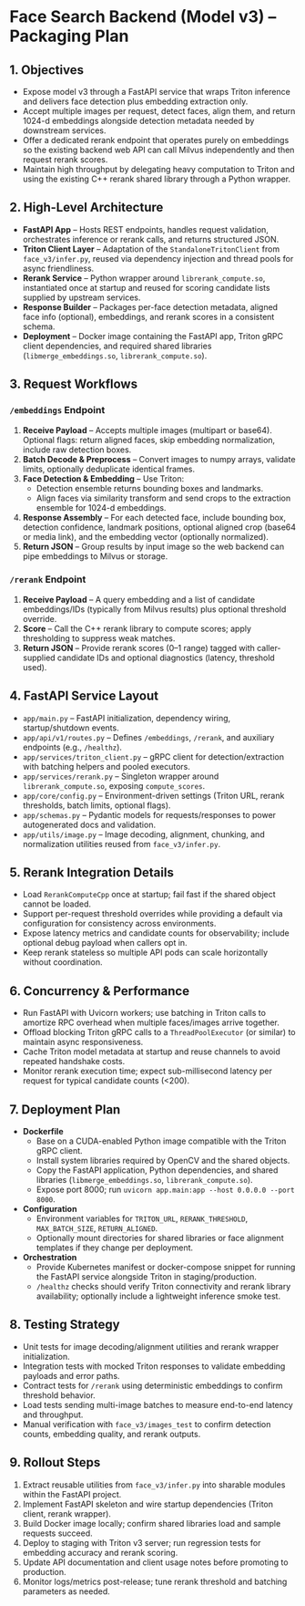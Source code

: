 # Face Search Backend (Model v3) – Packaging Plan

## 1. Objectives
- Expose model v3 through a FastAPI service that wraps Triton inference and delivers face detection plus embedding extraction only.
- Accept multiple images per request, detect faces, align them, and return 1024-d embeddings alongside detection metadata needed by downstream services.
- Offer a dedicated rerank endpoint that operates purely on embeddings so the existing backend web API can call Milvus independently and then request rerank scores.
- Maintain high throughput by delegating heavy computation to Triton and using the existing C++ rerank shared library through a Python wrapper.

## 2. High-Level Architecture
- **FastAPI App** – Hosts REST endpoints, handles request validation, orchestrates inference or rerank calls, and returns structured JSON.
- **Triton Client Layer** – Adaptation of the `StandaloneTritonClient` from `face_v3/infer.py`, reused via dependency injection and thread pools for async friendliness.
- **Rerank Service** – Python wrapper around `librerank_compute.so`, instantiated once at startup and reused for scoring candidate lists supplied by upstream services.
- **Response Builder** – Packages per-face detection metadata, aligned face info (optional), embeddings, and rerank scores in a consistent schema.
- **Deployment** – Docker image containing the FastAPI app, Triton gRPC client dependencies, and required shared libraries (`libmerge_embeddings.so`, `librerank_compute.so`).

## 3. Request Workflows

### `/embeddings` Endpoint
1. **Receive Payload** – Accepts multiple images (multipart or base64). Optional flags: return aligned faces, skip embedding normalization, include raw detection boxes.
2. **Batch Decode & Preprocess** – Convert images to numpy arrays, validate limits, optionally deduplicate identical frames.
3. **Face Detection & Embedding** – Use Triton:
   - Detection ensemble returns bounding boxes and landmarks.
   - Align faces via similarity transform and send crops to the extraction ensemble for 1024-d embeddings.
4. **Response Assembly** – For each detected face, include bounding box, detection confidence, landmark positions, optional aligned crop (base64 or media link), and the embedding vector (optionally normalized).
5. **Return JSON** – Group results by input image so the web backend can pipe embeddings to Milvus or storage.

### `/rerank` Endpoint
1. **Receive Payload** – A query embedding and a list of candidate embeddings/IDs (typically from Milvus results) plus optional threshold override.
2. **Score** – Call the C++ rerank library to compute scores; apply thresholding to suppress weak matches.
3. **Return JSON** – Provide rerank scores (0–1 range) tagged with caller-supplied candidate IDs and optional diagnostics (latency, threshold used).

## 4. FastAPI Service Layout
- `app/main.py` – FastAPI initialization, dependency wiring, startup/shutdown events.
- `app/api/v1/routes.py` – Defines `/embeddings`, `/rerank`, and auxiliary endpoints (e.g., `/healthz`).
- `app/services/triton_client.py` – gRPC client for detection/extraction with batching helpers and pooled executors.
- `app/services/rerank.py` – Singleton wrapper around `librerank_compute.so`, exposing `compute_scores`.
- `app/core/config.py` – Environment-driven settings (Triton URL, rerank thresholds, batch limits, optional flags).
- `app/schemas.py` – Pydantic models for requests/responses to power autogenerated docs and validation.
- `app/utils/image.py` – Image decoding, alignment, chunking, and normalization utilities reused from `face_v3/infer.py`.

## 5. Rerank Integration Details
- Load `RerankComputeCpp` once at startup; fail fast if the shared object cannot be loaded.
- Support per-request threshold overrides while providing a default via configuration for consistency across environments.
- Expose latency metrics and candidate counts for observability; include optional debug payload when callers opt in.
- Keep rerank stateless so multiple API pods can scale horizontally without coordination.

## 6. Concurrency & Performance
- Run FastAPI with Uvicorn workers; use batching in Triton calls to amortize RPC overhead when multiple faces/images arrive together.
- Offload blocking Triton gRPC calls to a `ThreadPoolExecutor` (or similar) to maintain async responsiveness.
- Cache Triton model metadata at startup and reuse channels to avoid repeated handshake costs.
- Monitor rerank execution time; expect sub-millisecond latency per request for typical candidate counts (<200).

## 7. Deployment Plan
- **Dockerfile**
  - Base on a CUDA-enabled Python image compatible with the Triton gRPC client.
  - Install system libraries required by OpenCV and the shared objects.
  - Copy the FastAPI application, Python dependencies, and shared libraries (`libmerge_embeddings.so`, `librerank_compute.so`).
  - Expose port 8000; run `uvicorn app.main:app --host 0.0.0.0 --port 8000`.
- **Configuration**
  - Environment variables for `TRITON_URL`, `RERANK_THRESHOLD`, `MAX_BATCH_SIZE`, `RETURN_ALIGNED`.
  - Optionally mount directories for shared libraries or face alignment templates if they change per deployment.
- **Orchestration**
  - Provide Kubernetes manifest or docker-compose snippet for running the FastAPI service alongside Triton in staging/production.
  - `/healthz` checks should verify Triton connectivity and rerank library availability; optionally include a lightweight inference smoke test.

## 8. Testing Strategy
- Unit tests for image decoding/alignment utilities and rerank wrapper initialization.
- Integration tests with mocked Triton responses to validate embedding payloads and error paths.
- Contract tests for `/rerank` using deterministic embeddings to confirm threshold behavior.
- Load tests sending multi-image batches to measure end-to-end latency and throughput.
- Manual verification with `face_v3/images_test` to confirm detection counts, embedding quality, and rerank outputs.

## 9. Rollout Steps
1. Extract reusable utilities from `face_v3/infer.py` into sharable modules within the FastAPI project.
2. Implement FastAPI skeleton and wire startup dependencies (Triton client, rerank wrapper).
3. Build Docker image locally; confirm shared libraries load and sample requests succeed.
4. Deploy to staging with Triton v3 server; run regression tests for embedding accuracy and rerank scoring.
5. Update API documentation and client usage notes before promoting to production.
6. Monitor logs/metrics post-release; tune rerank threshold and batching parameters as needed.

